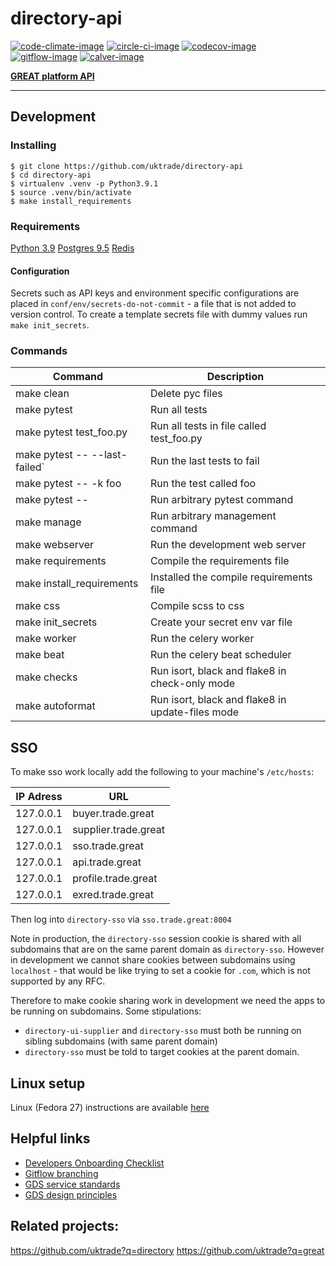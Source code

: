 # directory-api

[![code-climate-image]][code-climate]
[![circle-ci-image]][circle-ci]
[![codecov-image]][codecov]
[![gitflow-image]][gitflow]
[![calver-image]][calver]

**[GREAT platform API](https://www.great.gov.uk/)**

---

## Development

### Installing

    $ git clone https://github.com/uktrade/directory-api
    $ cd directory-api
    $ virtualenv .venv -p Python3.9.1
    $ source .venv/bin/activate
    $ make install_requirements

### Requirements
[Python 3.9](https://www.python.org/downloads/release/python-391/)
[Postgres 9.5](https://www.postgresql.org/)
[Redis](https://redis.io/)


#### Configuration

Secrets such as API keys and environment specific configurations are placed in `conf/env/secrets-do-not-commit` - a file that is not added to version control. To create a template secrets file with dummy values run `make init_secrets`.

### Commands

| Command                       | Description |
| ----------------------------- | ------------|
| make clean                    | Delete pyc files |
| make pytest                   | Run all tests |
| make pytest test_foo.py       | Run all tests in file called test_foo.py |
| make pytest -- --last-failed` | Run the last tests to fail |
| make pytest -- -k foo         | Run the test called foo |
| make pytest -- <foo>          | Run arbitrary pytest command |
| make manage <foo>             | Run arbitrary management command |
| make webserver                | Run the development web server |
| make requirements             | Compile the requirements file |
| make install_requirements     | Installed the compile requirements file |
| make css                      | Compile scss to css |
| make init_secrets             | Create your secret env var file |
| make worker                   | Run the celery worker |
| make beat                     | Run the celery beat scheduler |
| make checks                   | Run isort, black and flake8 in check-only mode |
| make autoformat               | Run isort, black and flake8 in update-files mode |


## SSO
To make sso work locally add the following to your machine's `/etc/hosts`:

| IP Adress | URL                      |
| --------  | ------------------------ |
| 127.0.0.1 | buyer.trade.great    |
| 127.0.0.1 | supplier.trade.great |
| 127.0.0.1 | sso.trade.great      |
| 127.0.0.1 | api.trade.great      |
| 127.0.0.1 | profile.trade.great  |
| 127.0.0.1 | exred.trade.great    |

Then log into `directory-sso` via `sso.trade.great:8004`

Note in production, the `directory-sso` session cookie is shared with all subdomains that are on the same parent domain as `directory-sso`. However in development we cannot share cookies between subdomains using `localhost` - that would be like trying to set a cookie for `.com`, which is not supported by any RFC.

Therefore to make cookie sharing work in development we need the apps to be running on subdomains. Some stipulations:
 - `directory-ui-supplier` and `directory-sso` must both be running on sibling subdomains (with same parent domain)
 - `directory-sso` must be told to target cookies at the parent domain.


## Linux setup

Linux (Fedora 27) instructions are available [here](docs/LINUX.md)

## Helpful links
* [Developers Onboarding Checklist](https://uktrade.atlassian.net/wiki/spaces/ED/pages/32243946/Developers+onboarding+checklist)
* [Gitflow branching](https://uktrade.atlassian.net/wiki/spaces/ED/pages/737182153/Gitflow+and+releases)
* [GDS service standards](https://www.gov.uk/service-manual/service-standard)
* [GDS design principles](https://www.gov.uk/design-principles)

## Related projects:
https://github.com/uktrade?q=directory
https://github.com/uktrade?q=great

[code-climate-image]: https://codeclimate.com/github/uktrade/directory-api/badges/issue_count.svg
[code-climate]: https://codeclimate.com/github/uktrade/directory-api

[circle-ci-image]: https://circleci.com/gh/uktrade/directory-api/tree/master.svg?style=svg
[circle-ci]: https://circleci.com/gh/uktrade/directory-api/tree/master

[codecov-image]: https://codecov.io/gh/uktrade/directory-api/branch/master/graph/badge.svg
[codecov]: https://codecov.io/gh/uktrade/directory-api

[gitflow-image]: https://img.shields.io/badge/Branching%20strategy-gitflow-5FBB1C.svg
[gitflow]: https://www.atlassian.com/git/tutorials/comparing-workflows/gitflow-workflow

[calver-image]: https://img.shields.io/badge/Versioning%20strategy-CalVer-5FBB1C.svg
[calver]: https://calver.org
